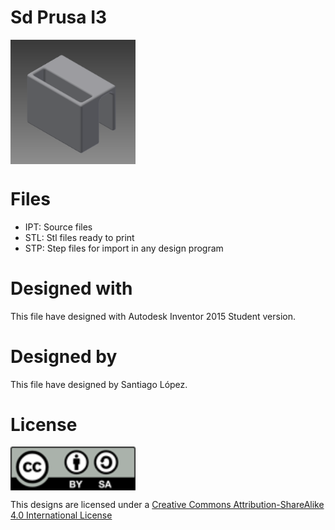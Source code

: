 # Sd Prusa I3
<img src="sd.prusai3.png" width="200" align = "center">

# Files
* IPT: Source files
* STL: Stl files ready to print
* STP: Step files for import in any design program

# Designed with
This file have designed with Autodesk Inventor 2015 Student version.

# Designed by
This file have designed by Santiago López.

# License
<img src="../by-sa.png" width="200" align = "center">

This designs are licensed under a [Creative Commons Attribution-ShareAlike 4.0 International License](http://creativecommons.org/licenses/by-sa/4.0/)
